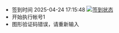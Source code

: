 - 签到时间 2025-04-24 17:15:48 [![签到状态](https://github.com/zdu2022/189cloud/actions/workflows/main.yml/badge.svg?branch=main)](https://github.com/zdu2022/189cloud/actions/workflows/main.yml)
- 开始执行帐号1
- 图形验证码错误，请重新输入
